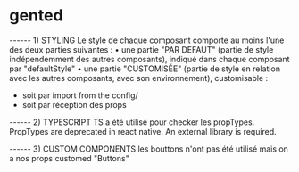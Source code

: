 # gented


------ 1) STYLING 
Le style de chaque composant comporte au moins l'une des deux parties suivantes :
• une partie "PAR DEFAUT" (partie de style indépendemment des autres composants), indiqué dans chaque composant par "defaultStyle"
• une partie "CUSTOMISÉE" (partie de style en relation avec les autres composants, avec son environnement), customisable :
- soit par import from the config/
- soit par réception des props




------ 2) TYPESCRIPT
TS a été utilisé pour checker les propTypes.
PropTypes are deprecated in react native.
An external library is required.


------ 3) CUSTOM COMPONENTS
les bouttons n'ont pas été utilisé mais on a nos props customed "Buttons"

